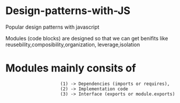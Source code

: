 # Design-patterns-with-JS
Popular design patterns with javascript

Modules (code blocks) are designed so that we can get benifits like reusebility,composibility,organization,
leverage,isolation

# Modules mainly consits of 
                         (1) -> Dependencies (imports or requires),
                         (2) -> Implementation code 
                         (3) -> Interface (exports or module.exports)
